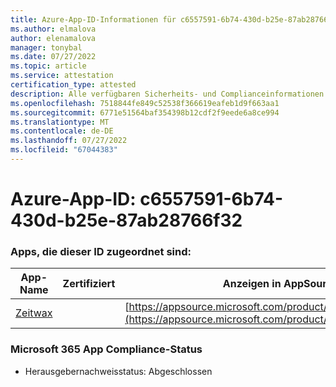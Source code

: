 ```yaml
---
title: Azure-App-ID-Informationen für c6557591-6b74-430d-b25e-87ab28766f32
ms.author: elmalova
author: elenamalova
manager: tonybal
ms.date: 07/27/2022
ms.topic: article
ms.service: attestation
certification_type: attested
description: Alle verfügbaren Sicherheits- und Complianceinformationen für c6557591-6b74-430d-b25e-87ab28766f32.
ms.openlocfilehash: 7518844fe849c52538f366619eafeb1d9f663aa1
ms.sourcegitcommit: 6771e51564baf354398b12cdf2f9eede6a8ce994
ms.translationtype: MT
ms.contentlocale: de-DE
ms.lasthandoff: 07/27/2022
ms.locfileid: "67044383"
---
```

# <a name="azure-app-id-c6557591-6b74-430d-b25e-87ab28766f32"></a>Azure-App-ID: c6557591-6b74-430d-b25e-87ab28766f32


### <a name="apps-associated-with-this-id"></a>Apps, die dieser ID zugeordnet sind:
| **App-Name** | **Zertifiziert** | **Anzeigen in AppSource** |
|--------------|---------------|-----------------------|
| [Zeitwax](../forward/WA200004428.md) |  | [https://appsource.microsoft.com/product/office/WA200004428](https://appsource.microsoft.com/product/office/WA200004428) |

### <a name="microsoft-365-app-compliance-status"></a>Microsoft 365 App Compliance-Status
- Herausgebernachweisstatus: Abgeschlossen
